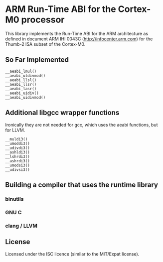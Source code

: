 ARM Run-Time ABI for the Cortex-M0 processor
============================================

This library implements the Run-Time ABI for the ARM architecture as defined
in document ARM IHI 0043C (http://infocenter.arm.com) for the Thumb-2 ISA
subset of the Cortex-M0.


So Far Implemented
------------------

~~~~
__aeabi_lmul()
__aeabi_uldivmod()
__aeabi_llsl()
__aeabi_llsr()
__aeabi_lasr()
__aeabi_uidiv()
__aeabi_uidivmod()
~~~~


Additional libgcc wrapper functions
-----------------------------------
Ironically they are not needed for gcc, which uses the aeabi functions, but for
LLVM.

~~~~
__muldi3()
__umoddi3()
__udivdi3()
__ashldi3()
__lshrdi3()
__ashrdi3()
__umodsi3()
__udivsi3()
~~~~


Building a compiler that uses the runtime library
-------------------------------------------------

### binutils

### GNU C

### clang / LLVM


License
-------
Licensed under the ISC licence (similar to the MIT/Expat license).
